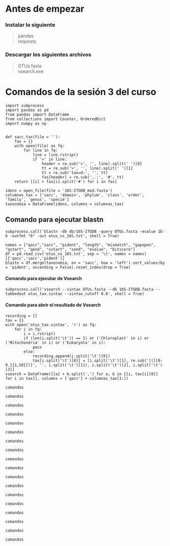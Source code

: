 # Antes de empezar

### Instalar lo siguiente
> pandas  
> requests

### Descargar los siguientes archivos

> OTUs.fasta  
> vsearch.exe

# Comandos de la sesión 3 del curso

```
import subprocess
import pandas as pd
from pandas import DataFrame
from collections import Counter, OrderedDict
import numpy as np


def sacc_tax(file = ''):
    fas = {}
    with open(file) as fq:
        for line in fq:
            line = line.rstrip()
            if '>' in line:
                header = re.sub('>', '', line).split(' ')[0]
                tt = re.sub('>', '', line).split(' ')[1]
                tt = re.sub('tax=d:', '', tt)
                fas[header] = re.sub(',.:', '#', tt)
    return [[i] + fas[i].split('#') for i in fas]
```

```
idens = open_file(file = '16S-ITGDB_mod.fasta')
columnas_tax = ['sacc', 'domain', 'phylum', 'class', 'order', 'family', 'genus', 'specie']
taxonomia = DataFrame(idens, columns = columnas_tax)
```
## Comando para ejecutar blastn
```
subprocess.call('blastn -db db/16S-ITGDB -query OTUs.fasta -evalue 1E-6 -outfmt "6" -out otus_vs_16S.txt', shell = True)
```



```
names = ["qacc","sacc", "pident", "length", "mismatch", "gapopen", "qstart", "qend", "sstart", "send", "evalue", "bitscore"]
df = pd.read_csv('otus_vs_16S.txt', sep = '\t', names = names)[['qacc','sacc','pident']]
blastn = df.merge(taxonomia, on = 'sacc', how = 'left').sort_values(by = 'pident', ascending = False).reset_index(drop = True)
```

#### Comando para ejecutar de Vsearch
```
subprocess.call('vsearch --sintax OTUs.fasta --db 16S-ITGDB.fasta --tabbedout otus_tax.sintax --sintax_cutoff 0.8', shell = True)
```

#### Comando para abrir el resultado de Vsearch
```
recording = []
tax = {}
with open('otus_tax.sintax', 'r') as fq:
    for i in fq:
        i = i.rstrip()
        if (len(i.split('\t')) == 1) or ('Chloroplast' in i) or ('Mitochondria' in i) or ('Eukaryota' in i):
            pass
        else:
            recording.append(i.split('\t')[0])
            tax[i.split('\t')[0]] = [i.split('\t')[1], re.sub('[(][0-9.]{1,50}[)]', '', i.split('\t')[1]), i.split('\t')[2], i.split('\t')[3]]
vsearch = DataFrame([[a] + b.split(',') for a, b in [[i, tax[i][0]] for i in tax]], columns = ['qacc'] + columnas_tax[1:])
```

```
comandos
```

```
comandos
```

```
comandos
```

```
comandos
```

```
comandos
```

```
comandos
```

```
comandos
```

```
comandos
```

```
comandos
```

```
comandos
```

```
comandos
```

```
comandos
```

```
comandos
```

```
comandos
```

```
comandos
```

```
comandos
```

```
comandos
```

```
comandos
```

